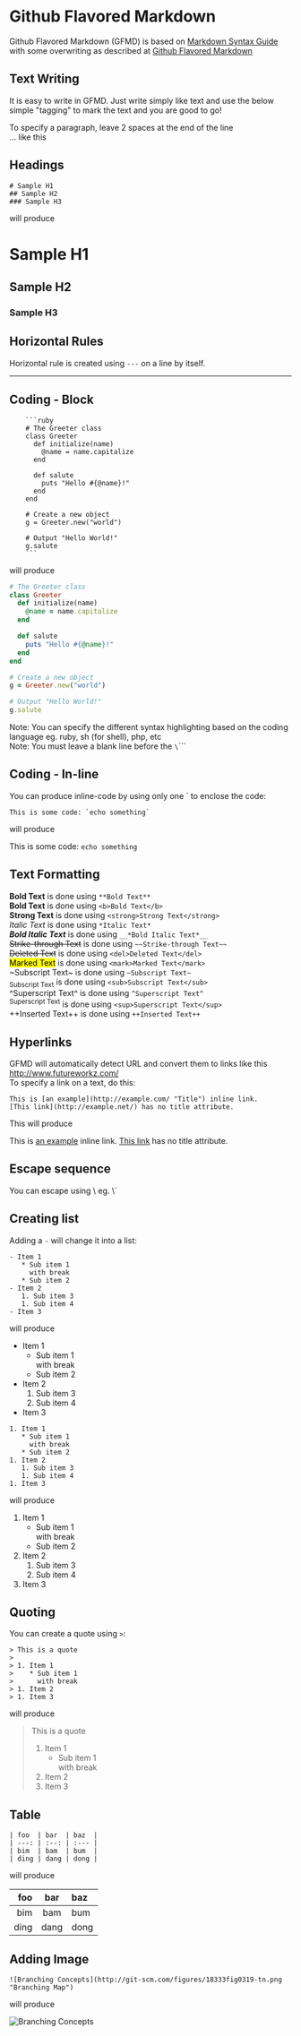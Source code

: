﻿# Github Flavored Markdown

Github Flavored Markdown (GFMD) is based on [Markdown Syntax Guide](http://daringfireball.net/projects/markdown/syntax) with some overwriting as described at [Github Flavored Markdown](http://github.github.com/github-flavored-markdown/)

## Text Writing
It is easy to write in GFMD. Just write simply like text and use the below simple "tagging" to mark the text and you are good to go!  

To specify a paragraph, leave 2 spaces at the end of the line  
... like this

## Headings

```
# Sample H1
## Sample H2
### Sample H3
```

will produce
# Sample H1
## Sample H2
### Sample H3



## Horizontal Rules

Horizontal rule is created using `---` on a line by itself.

---

## Coding - Block

```
    ```ruby
    # The Greeter class
    class Greeter
      def initialize(name)
        @name = name.capitalize
      end
    
      def salute
        puts "Hello #{@name}!"
      end
    end
    
    # Create a new object
    g = Greeter.new("world")
    
    # Output "Hello World!"
    g.salute
    ```
```
 
will produce  

```ruby
# The Greeter class
class Greeter
  def initialize(name)
    @name = name.capitalize
  end

  def salute
    puts "Hello #{@name}!"
  end
end

# Create a new object
g = Greeter.new("world")

# Output "Hello World!"
g.salute
```

Note: You can specify the different syntax highlighting based on the coding language eg. ruby, sh (for shell), php, etc  
Note: You must leave a blank line before the `\`\`\``

## Coding - In-line
You can produce inline-code by using only one \` to enclose the code:

```
This is some code: `echo something`
```

will produce  

This is some code: `echo something`


## Text Formatting
**Bold Text** is done using `**Bold Text**`  
<b>Bold Text</b> is done using `<b>Bold Text</b>`  
<strong>Strong Text</strong> is done using `<strong>Strong Text</strong>`  
*Italic Text* is done using `*Italic Text*`  
__*Bold Italic Text*__ is done using `__*Bold Italic Text*__`  
~~Strike-through Text~~ is done using `~~Strike-through Text~~`  
<del>Deleted Text</del> is done using `<del>Deleted Text</del>`  
<mark>Marked Text</mark> is done using `<mark>Marked Text</mark>`  
~Subscript Text~ is done using `~Subscript Text~`  
<sub>Subscript Text</sub> is done using `<sub>Subscript Text</sub>`  
^Superscript Text^ is done using `^Superscript Text^`  
<sup>Superscript Text</sup> is done using `<sup>Superscript Text</sup>`  
++Inserted Text++ is done using `++Inserted Text++`  


## Hyperlinks

GFMD will automatically detect URL and convert them to links like this http://www.futureworkz.com/<br>To specify a link on a text, do this:

```
This is [an example](http://example.com/ "Title") inline link.
[This link](http://example.net/) has no title attribute.
```

This will produce

This is [an example](http://example.com/ "Title") inline link.
[This link](http://example.net/) has no title attribute.


## Escape sequence
You can escape using \\ eg. \\\`

## Creating list

Adding a `-` will change it into a list:

```
- Item 1
   * Sub item 1  
     with break
   * Sub item 2
- Item 2
   1. Sub item 3
   1. Sub item 4
- Item 3
```

will produce

- Item 1
   * Sub item 1  
     with break
   * Sub item 2
- Item 2
   1. Sub item 3
   1. Sub item 4
- Item 3

```
1. Item 1
   * Sub item 1  
     with break
   * Sub item 2
1. Item 2
   1. Sub item 3
   1. Sub item 4
1. Item 3
```

will produce

1. Item 1
   * Sub item 1  
     with break
   * Sub item 2
1. Item 2
   1. Sub item 3
   1. Sub item 4
1. Item 3


## Quoting

You can create a quote using `>`:

```
> This is a quote
>
> 1. Item 1
>    * Sub item 1  
>      with break
> 1. Item 2
> 1. Item 3

```

will produce

> This is a quote
>
> 1. Item 1
>    * Sub item 1  
>      with break
> 1. Item 2
> 1. Item 3

## Table


```
| foo  | bar  | baz  |
| ---: | :--: | :--- |
| bim  | bam  | bum  |
| ding | dang | dong |
```

will produce

| foo  | bar  | baz  |
| ---: | :--: | :--- |
| bim  | bam  | bum  |
| ding | dang | dong |


## Adding Image

```
![Branching Concepts](http://git-scm.com/figures/18333fig0319-tn.png "Branching Map")
```

will produce

![Branching Concepts](http://git-scm.com/figures/18333fig0319-tn.png "Branching Map")